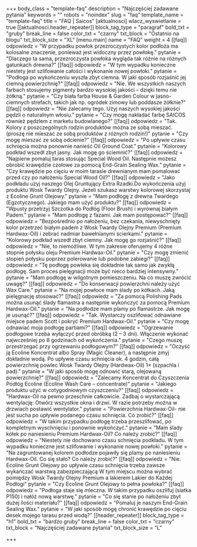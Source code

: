 +++
body_class = "template-faq"
description = "Najczęściej zadawane pytania"
keywords = ""
robots = "noindex"
slug = "faq"
template_name = "template-faq"
title = "FAQ | Saicos"
[aktualnosci]
wlacz_wyswietlanie = true
[[aktualnosci.header_repeater]]
block_tag_type = "paragraf"
bold_txt = "gruby"
break_line = false
color_txt = "czarny"
txt_block = "Ostatnio na blogu"
txt_block_size = "XL"
[menu.main]
name = "FAQ"
weight = 4
[[faq]]
odpowiedz = "W przypadku powłok przezroczystych kolor podłoża ma kolosalne znaczenie, ponieważ jest widoczny przez powłokę."
pytanie = "Dlaczego ta sama, przezroczysta powłoka wygląda tak różnie na różnych gatunkach drewna?"
[[faq]]
odpowiedz = "W tym wypadku konieczne niestety jest szlifowanie całości i wykonanie nowej powłoki."
pytanie = "Podłoga po wykończeniu wyszła zbyt ciemna. W jaki sposób rozjaśnić jej ciemną powierzchnię?"
[[faq]]
odpowiedz = "Nie. We wszystkich naszych farbach stosujemy pigmenty bardzo wysokiej jakości – dzięki temu nie żółkną."
pytanie = "Czy biała farba House & Garden Colour w jasno-ciemnych strefach, takich jak np. ogródek zimowy lub poddasze żółknie?"
[[faq]]
odpowiedz = "Nie zalecamy tego. Użyj naszych wysokiej jakości pędzli o naturalnym włosiu."
pytanie = "Czy mogę nakładać farbę SAICOS również pędzlem z marketu budowlanego?"
[[faq]]
odpowiedz = "Tak. Kolory z poszczególnych rodzin produktów można ze sobą mieszać. (proszę nie mieszać ze sobą produktów z różnych rodzin!)"
pytanie = "Czy mogę mieszać ze sobą odcienie?"
[[faq]]
odpowiedz = "Po upływie czasu schnięcia można ponownie nanieść Oil Ground Coat."
pytanie = "Kolorowy podkład wszedł zbyt jasny. Jak mogę go ściemnić?"
[[faq]]
odpowiedz = "Najpierw pomaluj taras stosując Special Wood Oil. Następnie możesz obrobić krawędzie czołowe za pomocą End-Grain Sealing Wax."
pytanie = "Czy krawędzie po cięciu w moim tarasie drewnianym mam pomalować przed czy po nałożeniu Special Wood Oil?"
[[faq]]
odpowiedz = "Jako podkładu użyj naszego Olej Gruntujący Extra Rzadki.Do wykończenia użyj produktu Wosk Twardy Olejny. Jeżeli szukasz warstwy kolorowej skorzystaj z Ecoline Grunt Olejowy."
pytanie = "Mam podłogę z drewna Twardego (Egzotycznego). Jakiego mam użyć produktu?"
[[faq]]
odpowiedz = "Wpusty przetrzyj Szczotka do Podłóg (Floor Brush) i wyrównaj białym Padem."
pytanie = "Mam podłogę z fazami. Jak mam postępować?"
[[faq]]
odpowiedz = "Bezpośrednio po nałożeniu, bez czekania, niewyschnięty kolor przetrzeć białym padem z Wosk Twardy Olejny Premium (Premium Hardwax-Oil) i zebrać nadmiar bawełnianymi ścierkami."
pytanie = "Kolorowy podkład wszedł zbyt ciemny. Jak mogę go rozjaśnić?"
[[faq]]
odpowiedz = "Nie, to niemożliwe. W tym zakresie oferujemy 4 różne stopnie połysku oleju Premium Hardwax-Oil."
pytanie = "Czy mogę zmienić stopień połysku poprzez polerowanie lub podobne zabiegi?"
[[faq]]
odpowiedz = "Tę podłogę powleka się dokładnie tak samo jak zwykłą podłogę. Sam proces pielęgnacji może być nieco bardziej intensywny."
pytanie = "Mam podłogę w wilgotnym pomieszczeniu. Na co muszę zwrócić uwagę?"
[[faq]]
odpowiedz = "Do konserwacji powierzchni należy użyć Wax Care."
pytanie = "Na mojej powłoce mam ślady po kółkach. Jaką pielęgnację stosować?"
[[faq]]
odpowiedz = "Za pomocą Polishing Pads można usunąć ślady flamastra a następnie wykończyć za pomocą Premium Hardwax-Oil."
pytanie = "Na podłodze mam plamy po flamastrze. Jak mogę je usunąć?"
[[faq]]
odpowiedz = "Tak. Wystarczy oszlifować odnawiane miejsce padem Scott i pokryć Premium Hardwax-Oil."
pytanie = "Czy mogę odnawiać moja podłogę partiami?"
[[faq]]
odpowiedz = "Ogrzewanie podłogowe trzeba wyłączyć przed obróbką (2 – 3 dni). Włączenie wykonać najwcześniej po 8 godzinach od wykończenia."
pytanie = "Czego muszę przestrzegać przy ogrzewaniu podłogowym?"
[[faq]]
odpowiedz = "Oczyść ją Ecoline Koncentrat albo Spray (Magic Cleaner), a następnie zmyj dokładnie wodą. Po upływie czasu schnięcia ok. 4 godzin, całą powierzchnię powlec Wosk Twardy Olejny (Hardwax-Oil) 1× (szpachla i pad)."
pytanie = "W jaki sposób mogę odnowić starą, olejowaną powierzchnię?"
[[faq]]
odpowiedz = "Zalecamy Koncentrat do Czyszczenia Podłóg Ecoline (Ecoline Wash Care – concentrate)"
pytanie = "Jakiego produktu użyć w cotygodniowym czyszczeniu?"
[[faq]]
odpowiedz = "Hardwax-Oil na pewno przeschnie całkowicie. Zadbaj o wystarczającą wentylację: Otwórz wszystkie okna i drzwi. W razie potrzeby można w drzwiach postawić wentylator."
pytanie = "Powierzchnia Hardwax-Oil- nie jest sucha po upływie podanego czasu schnięcia. Co zrobić?"
[[faq]]
odpowiedz = "W takim przypadku podłogę trzeba przeszlifować, po kompletnym wyschnięciu i ponownie wykończyć."
pytanie = "Mam ślady kółek po naniesieniu Premium Hardwax-Oil? Co należy zrobić?"
[[faq]]
odpowiedz = "Niestety nie dochowano czasu schnięcia podkładu. W tym wypadku konieczne jest szlifowanie i wykonanie nowej powłoki."
pytanie = "Na zagruntowanej kolorem podłodze pojawiły się plamy po naniesieniu Hardwax-Oil. Co się stało? Co należy zrobić?"
[[faq]]
odpowiedz = "Nie. Ecoline Grunt Olejowy po upływie czasu schnięcia trzeba zawsze wykańczać warstwą zabezpieczającą W tym miejscu można wybrać pomiędzy Wosk Twardy Olejny Premium a lakierem Lakier do Każdej Podłogi"
pytanie = "Czy Ecoline Grunt Olejowy to pełna powłoka?"
[[faq]]
odpowiedz = "Podłoga staje się mleczna. W takim przypadku oszlifuj (siatka P150) i nałóż nową warstwę."
pytanie = "Co się stanie po nałożeniu zbyt dużej ilości materiału?"
[[faq]]
odpowiedz = "Pomaluj je naszym End-Grain Sealing Wax."
pytanie = "W jaki sposób mogę chronić krawędzie po cięciu desek mojego tarasu przed wodą?"
[[header_repeater]]
block_tag_type = "h1"
bold_txt = "bardzo gruby"
break_line = false
color_txt = "czarny"
txt_block = "Najczęściej zadawane pytania"
txt_block_size = "L"

+++
